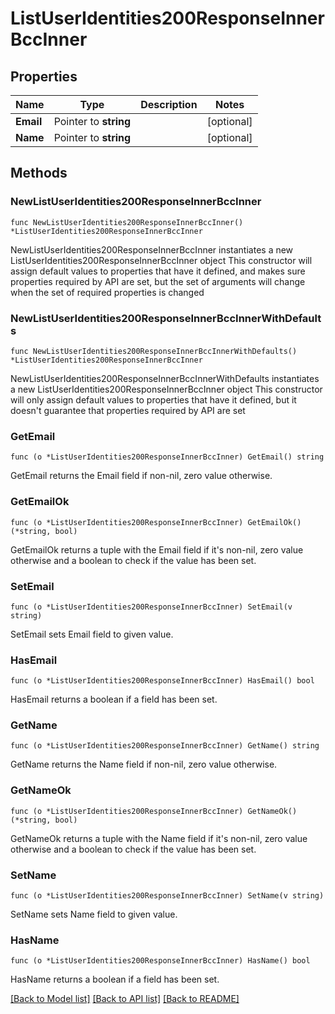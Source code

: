 # ListUserIdentities200ResponseInnerBccInner

## Properties

Name | Type | Description | Notes
------------ | ------------- | ------------- | -------------
**Email** | Pointer to **string** |  | [optional] 
**Name** | Pointer to **string** |  | [optional] 

## Methods

### NewListUserIdentities200ResponseInnerBccInner

`func NewListUserIdentities200ResponseInnerBccInner() *ListUserIdentities200ResponseInnerBccInner`

NewListUserIdentities200ResponseInnerBccInner instantiates a new ListUserIdentities200ResponseInnerBccInner object
This constructor will assign default values to properties that have it defined,
and makes sure properties required by API are set, but the set of arguments
will change when the set of required properties is changed

### NewListUserIdentities200ResponseInnerBccInnerWithDefaults

`func NewListUserIdentities200ResponseInnerBccInnerWithDefaults() *ListUserIdentities200ResponseInnerBccInner`

NewListUserIdentities200ResponseInnerBccInnerWithDefaults instantiates a new ListUserIdentities200ResponseInnerBccInner object
This constructor will only assign default values to properties that have it defined,
but it doesn't guarantee that properties required by API are set

### GetEmail

`func (o *ListUserIdentities200ResponseInnerBccInner) GetEmail() string`

GetEmail returns the Email field if non-nil, zero value otherwise.

### GetEmailOk

`func (o *ListUserIdentities200ResponseInnerBccInner) GetEmailOk() (*string, bool)`

GetEmailOk returns a tuple with the Email field if it's non-nil, zero value otherwise
and a boolean to check if the value has been set.

### SetEmail

`func (o *ListUserIdentities200ResponseInnerBccInner) SetEmail(v string)`

SetEmail sets Email field to given value.

### HasEmail

`func (o *ListUserIdentities200ResponseInnerBccInner) HasEmail() bool`

HasEmail returns a boolean if a field has been set.

### GetName

`func (o *ListUserIdentities200ResponseInnerBccInner) GetName() string`

GetName returns the Name field if non-nil, zero value otherwise.

### GetNameOk

`func (o *ListUserIdentities200ResponseInnerBccInner) GetNameOk() (*string, bool)`

GetNameOk returns a tuple with the Name field if it's non-nil, zero value otherwise
and a boolean to check if the value has been set.

### SetName

`func (o *ListUserIdentities200ResponseInnerBccInner) SetName(v string)`

SetName sets Name field to given value.

### HasName

`func (o *ListUserIdentities200ResponseInnerBccInner) HasName() bool`

HasName returns a boolean if a field has been set.


[[Back to Model list]](../README.md#documentation-for-models) [[Back to API list]](../README.md#documentation-for-api-endpoints) [[Back to README]](../README.md)


